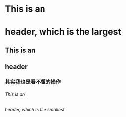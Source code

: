 # This is an <h1> header, which is the largest
## This is an <h2> header
### 其实我也是看不懂的操作
###### This is an <h6> header, which is the smallest
